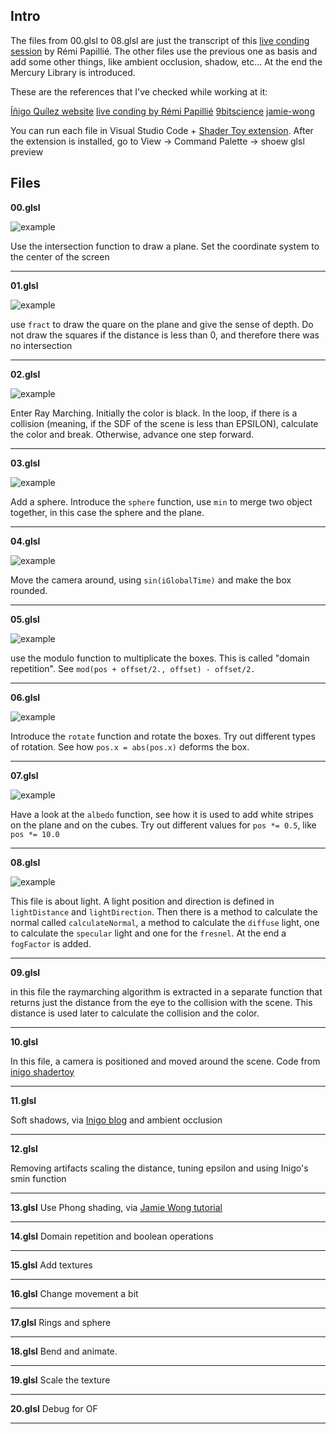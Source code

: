 ## Intro

The files from 00.glsl to 08.glsl are just the transcript of this [live conding session](https://www.youtube.com/watch?v=s6t0mJsgUKw) by Rémi Papillié.
The other files use the previous one as basis and add some other things, like ambient occlusion, shadow, etc...
At the end the Mercury Library is introduced.

These are the references that I've checked while working at it:

[Íñigo Quílez website](http://iquilezles.org/www/articles/distfunctions/distfunctions.htm)
[live conding by Rémi Papillié](https://www.youtube.com/watch?v=s6t0mJsgUKw)
[9bitscience](http://9bitscience.blogspot.de/2013/07/raymarching-distance-fields_14.html)
[jamie-wong](http://jamie-wong.com/2016/07/15/ray-marching-signed-distance-functions/)

You can run each file in Visual Studio Code + [Shader Toy extension](https://marketplace.visualstudio.com/items?itemName=stevensona.shader-toy). After the extension is installed, go to View -> Command Palette -> shoew glsl preview

## Files

**00.glsl**

![example](img/00.png)

Use the intersection function to draw a plane. Set the coordinate system to the center of the screen

***

**01.glsl**

![example](img/01.png)

use `fract` to draw the quare on the plane and give the sense of depth. Do not draw the squares if the distance is less than 0, and therefore there was no intersection

***

**02.glsl**

![example](img/02.png)

Enter Ray Marching. Initially the color is black. In the loop, if there is a collision (meaning, if the SDF of the scene is less than EPSILON), calculate the color and break. Otherwise, advance one step forward.

***

**03.glsl**

![example](img/03.png)

Add a sphere. Introduce the `sphere` function, use `min` to merge two object together, in this case the sphere and the plane.

***

**04.glsl**

![example](img/04.png)

Move the camera around, using `sin(iGlobalTime)` and make the box rounded.

***

**05.glsl**

![example](img/05.png)

use the modulo function to multiplicate the boxes. This is called "domain repetition". See `mod(pos + offset/2., offset) - offset/2.`

***

**06.glsl**

![example](img/06.png)

Introduce the `rotate` function and rotate the boxes. Try out different types of rotation. See how `pos.x = abs(pos.x)` deforms the box.

***

**07.glsl**

![example](img/07.png)

Have a look at the `albedo` function, see how it is used to add white stripes on the plane and on the cubes. Try out different values for `pos *= 0.5`, like `pos *= 10.0`

***

**08.glsl**

![example](img/08.png)

This file is about light. A light position and direction is defined in `lightDistance` and `lightDirection`. Then there is a method to calculate the normal called `calculateNormal`, a method to calculate the `diffuse` light, one to calculate the `specular` light and one for the `fresnel`. At the end a `fogFactor` is added.

***


**09.glsl**

in this file the raymarching algorithm is extracted in a separate function that returns just the distance from the eye to the collision with the scene. This distance is used later to calculate the collision and the color.

***

**10.glsl**

In this file, a camera is positioned and moved around the scene. Code from [inigo shadertoy](https://www.shadertoy.com/view/Xds3zN)

***

**11.glsl**

Soft shadows, via [Inigo blog](http://www.iquilezles.org/www/articles/rmshadows/rmshadows.htm)
and ambient occlusion

***

**12.glsl**

Removing artifacts scaling the distance, tuning epsilon and using Inigo's smin function

***

**13.glsl**
Use Phong shading, via [Jamie Wong tutorial](http://jamie-wong.com/2016/07/15/ray-marching-signed-distance-functions/)

*** 

**14.glsl**
Domain repetition and boolean operations

*** 

**15.glsl**
Add textures

*** 

**16.glsl**
Change movement a bit

*** 

**17.glsl**
Rings and sphere

*** 

**18.glsl**
Bend and animate.

*** 

**19.glsl**
Scale the texture

*** 

**20.glsl**
Debug for OF

*** 



